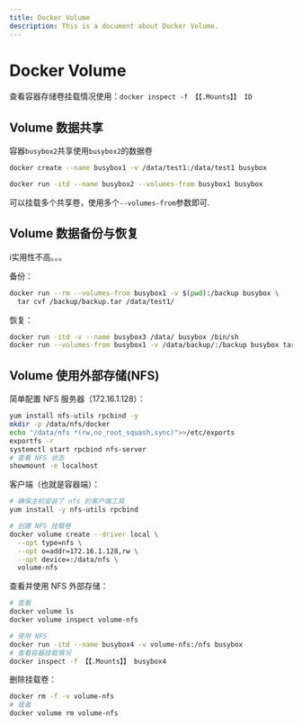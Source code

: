 ```yaml
---
title: Docker Volume
description: This is a document about Docker Volume.
---
```


# Docker Volume 


查看容器存储卷挂载情况使用：`docker inspect -f 【【.Mounts】】 ID`

## Volume 数据共享

容器`busybox2`共享使用`busybox2`的数据卷

```bash
docker create --name busybox1 -v /data/test1:/data/test1 busybox

docker run -itd --name busybox2 --volumes-from busybox1 busybox
```

可以挂载多个共享卷，使用多个`--volumes-from`参数即可.

## Volume 数据备份与恢复

:information_source:实用性不高。。。

备份：

```bash
docker run --rm --volumes-from busybox1 -v $(pwd):/backup busybox \
  tar cvf /backup/backup.tar /data/test1/
```

恢复：

```bash
docker run -itd -v --name busybox3 /data/ busybox /bin/sh
docker run --volumes-from busybox1 -v /data/backup/:/backup busybox tar xf /backup/backup.tar
```

## Volume 使用外部存储(NFS)

简单配置 NFS 服务器（172.16.1.128）：

```bash
yum install nfs-utils rpcbind -y
mkdir -p /data/nfs/docker
echo "/data/nfs *(rw,no_root_squash,sync)">>/etc/exports
exportfs -r
systemctl start rpcbind nfs-server
# 查看 NFS 状态
showmount -e localhost
```

客户端（也就是容器端）：

```bash
# 确保主机安装了 nfs 的客户端工具
yum install -y nfs-utils rpcbind

# 创建 NFS 挂载卷
docker volume create --driver local \
  --opt type=nfs \
  --opt o=addr=172.16.1.128,rw \
  --opt device=:/data/nfs \
  volume-nfs
```

查看并使用 NFS 外部存储：

```bash
# 查看
docker volume ls
docker volume inspect volume-nfs

# 使用 NFS
docker run -itd --name busybox4 -v volume-nfs:/nfs busybox
# 查看容器挂载情况
docker inspect -f 【【.Mounts】】 busybox4
```

删除挂载卷：

```bash
docker rm -f -v volume-nfs
# 或者
docker volume rm volume-nfs
```
